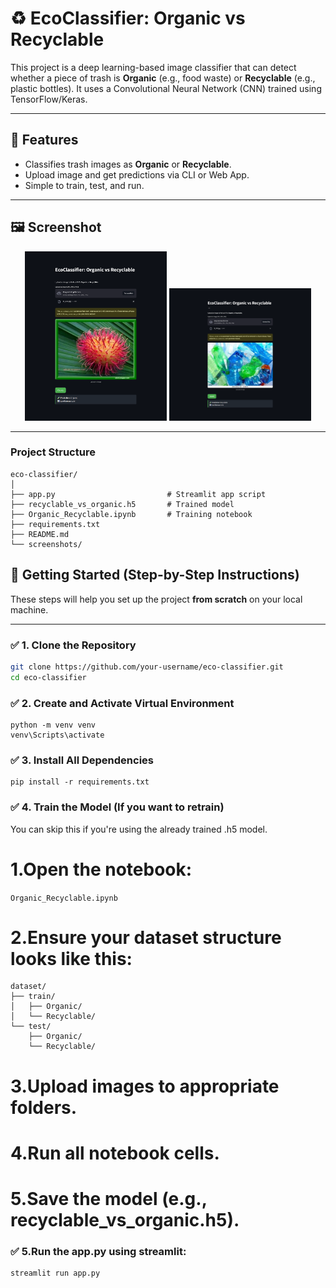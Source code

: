 # ♻️ EcoClassifier: Organic vs Recyclable

This project is a deep learning-based image classifier that can detect whether a piece of trash is **Organic** (e.g., food waste) or **Recyclable** (e.g., plastic bottles). It uses a Convolutional Neural Network (CNN) trained using TensorFlow/Keras.

---

## 📌 Features

- Classifies trash images as **Organic** or **Recyclable**.
- Upload image and get predictions via CLI or Web App.
- Simple to train, test, and run.

---

## 🖼️ Screenshot

<p align="center">
  <img src="screenshots/SSO1.png" alt="Streamlit UI" width="45%"/>
  <img src="screenshots/SSR1.png" alt="Prediction Output" width="45%"/>
</p>

---

### Project Structure
```
eco-classifier/
│
├── app.py                         # Streamlit app script
├── recyclable_vs_organic.h5       # Trained model
├── Organic_Recyclable.ipynb       # Training notebook
├── requirements.txt
├── README.md
└── screenshots/

```

## 🚀 Getting Started (Step-by-Step Instructions)

These steps will help you set up the project **from scratch** on your local machine.

---

### ✅ 1. Clone the Repository

```bash
git clone https://github.com/your-username/eco-classifier.git
cd eco-classifier
```

### ✅ 2. Create and Activate Virtual Environment 
```
python -m venv venv
venv\Scripts\activate
```

### ✅ 3. Install All Dependencies
```
pip install -r requirements.txt
```
### ✅ 4. Train the Model (If you want to retrain)
You can skip this if you're using the already trained .h5 model.

# 1.Open the notebook:
  `Organic_Recyclable.ipynb`

# 2.Ensure your dataset structure looks like this:
```
dataset/
├── train/
│   ├── Organic/
│   └── Recyclable/
└── test/
    ├── Organic/
    └── Recyclable/
```
# 3.Upload images to appropriate folders.

# 4.Run all notebook cells.

# 5.Save the model (e.g., recyclable_vs_organic.h5).

### ✅ 5.Run the app.py using streamlit:
```
streamlit run app.py
```
